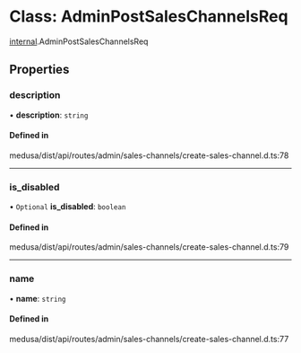 # Class: AdminPostSalesChannelsReq

[internal](../modules/internal-25.md).AdminPostSalesChannelsReq

## Properties

### description

• **description**: `string`

#### Defined in

medusa/dist/api/routes/admin/sales-channels/create-sales-channel.d.ts:78

___

### is\_disabled

• `Optional` **is\_disabled**: `boolean`

#### Defined in

medusa/dist/api/routes/admin/sales-channels/create-sales-channel.d.ts:79

___

### name

• **name**: `string`

#### Defined in

medusa/dist/api/routes/admin/sales-channels/create-sales-channel.d.ts:77
